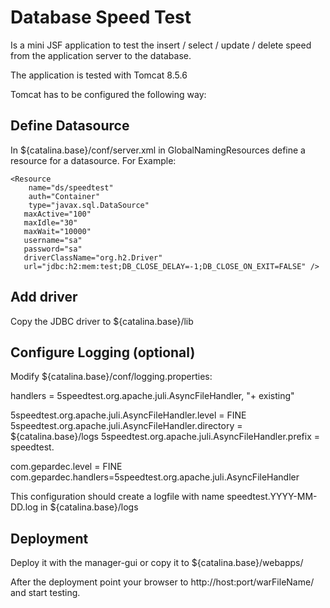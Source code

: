 # Database Speed Test
Is a mini JSF application to test the insert / select / update / delete speed from the application server to the database.

The application is tested with Tomcat 8.5.6

Tomcat has to be configured the following way:

## Define Datasource

In ${catalina.base}/conf/server.xml in GlobalNamingResources define a resource for a datasource. For Example:

	<Resource 
		name="ds/speedtest" 
		auth="Container" 
		type="javax.sql.DataSource"
       maxActive="100" 
       maxIdle="30" 
       maxWait="10000" 
       username="sa" 
       password="sa"
       driverClassName="org.h2.Driver"
       url="jdbc:h2:mem:test;DB_CLOSE_DELAY=-1;DB_CLOSE_ON_EXIT=FALSE" />

## Add driver

Copy the JDBC driver to ${catalina.base}/lib

## Configure Logging (optional)

Modify ${catalina.base}/conf/logging.properties:

handlers = 5speedtest.org.apache.juli.AsyncFileHandler, "+ existing"

5speedtest.org.apache.juli.AsyncFileHandler.level = FINE
5speedtest.org.apache.juli.AsyncFileHandler.directory = ${catalina.base}/logs
5speedtest.org.apache.juli.AsyncFileHandler.prefix = speedtest.

com.gepardec.level = FINE
com.gepardec.handlers=5speedtest.org.apache.juli.AsyncFileHandler

This configuration should create a logfile with name speedtest.YYYY-MM-DD.log in ${catalina.base}/logs

## Deployment

Deploy it with the manager-gui or copy it to ${catalina.base}/webapps/

After the deployment point your browser to http://host:port/warFileName/ and start testing.
